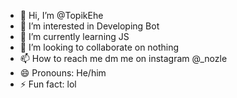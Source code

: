 - 👋 Hi, I’m @TopikEhe
- 👀 I’m interested in Developing Bot
- 🌱 I’m currently learning JS
- 💞️ I’m looking to collaborate on nothing
- 📫 How to reach me dm me on instagram @_nozle
- 😄 Pronouns: He/him
- ⚡ Fun fact: lol

<!---
TopikEhe/TopikEhe is a ✨ special ✨ repository because its `README.md` (this file) appears on your GitHub profile.
You can click the Preview link to take a look at your changes.
--->
